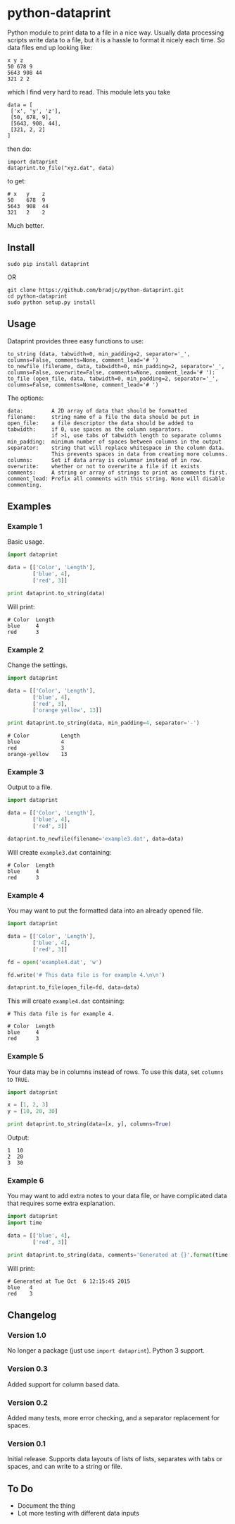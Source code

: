 python-dataprint
================

Python module to print data to a file in a nice way. Usually data processing
scripts write data to a file, but it is a hassle to format it nicely each
time. So data files end up looking like:

    x y z
    50 678 9
    5643 908 44
    321 2 2

which I find very hard to read. This module lets you take

    data = [
     ['x', 'y', 'z'],
     [50, 678, 9],
     [5643, 908, 44],
     [321, 2, 2]
    ]

then do:

    import dataprint
    dataprint.to_file("xyz.dat", data)

to get:

    # x   y    z
    50    678  9
    5643  908  44
    321   2    2

Much better.


Install
-------

    sudo pip install dataprint

OR

    git clone https://github.com/bradjc/python-dataprint.git
    cd python-dataprint
    sudo python setup.py install

Usage
-----

Dataprint provides three easy functions to use:

    to_string (data, tabwidth=0, min_padding=2, separator='_', columns=False, comments=None, comment_lead='# ')
    to_newfile (filename, data, tabwidth=0, min_padding=2, separator='_', columns=False, overwrite=False, comments=None, comment_lead='# '):
    to_file (open_file, data, tabwidth=0, min_padding=2, separator='_', columns=False, comments=None, comment_lead='# ')

The options:

    data:         A 2D array of data that should be formatted
    filename:     string name of a file the data should be put in
    open_file:    a file descriptor the data should be added to
    tabwidth:     if 0, use spaces as the column separators.
                  if >1, use tabs of tabwidth length to separate columns
    min_padding:  minimum number of spaces between columns in the output
    separator:    string that will replace whitespace in the column data.
                  This prevents spaces in data from creating more columns.
    columns:      Set if data array is columnar instead of in row.
    overwrite:    whether or not to overwrite a file if it exists
    comments:     A string or array of strings to print as comments first.
    comment_lead: Prefix all comments with this string. None will disable commenting.



Examples
--------

### Example 1

Basic usage.

```python
import dataprint

data = [['Color', 'Length'],
        ['blue', 4],
        ['red', 3]]

print dataprint.to_string(data)
```

Will print:

    # Color  Length
    blue     4
    red      3



### Example 2

Change the settings.

```python
import dataprint

data = [['Color', 'Length'],
        ['blue', 4],
        ['red', 3],
        ['orange yellow', 13]]

print dataprint.to_string(data, min_padding=4, separator='-')
```

    # Color          Length
    blue             4
    red              3
    orange-yellow    13


### Example 3

Output to a file.

```python
import dataprint

data = [['Color', 'Length'],
        ['blue', 4],
        ['red', 3]]

dataprint.to_newfile(filename='example3.dat', data=data)
```

Will create `example3.dat` containing:

    # Color  Length
    blue     4
    red      3


### Example 4

You may want to put the formatted data into an already opened file.

```python
import dataprint

data = [['Color', 'Length'],
        ['blue', 4],
        ['red', 3]]

fd = open('example4.dat', 'w')

fd.write('# This data file is for example 4.\n\n')

dataprint.to_file(open_file=fd, data=data)
```

This will create `example4.dat` containing:

    # This data file is for example 4.

    # Color  Length
    blue     4
    red      3


### Example 5

Your data may be in columns instead of rows. To use this data, set `columns` to
`TRUE`.

```python
import dataprint

x = [1, 2, 3]
y = [10, 20, 30]

print dataprint.to_string(data=[x, y], columns=True)
```
Output:

    1  10
    2  20
    3  30


### Example 6

You may want to add extra notes to your data file, or have complicated data
that requires some extra explanation.

```python
import dataprint
import time

data = [['blue', 4],
        ['red', 3]]

print dataprint.to_string(data, comments='Generated at {}'.format(time.asctime()))
```

Will print:

    # Generated at Tue Oct  6 12:15:45 2015
    blue   4
    red    3


Changelog
---------

### Version 1.0
No longer a package (just use `import dataprint`).
Python 3 support.

### Version 0.3
Added support for column based data.

### Version 0.2
Added many tests, more error checking, and a separator replacement for spaces.

### Version 0.1
Initial release. Supports data layouts of lists of lists, separates with tabs
or spaces, and can write to a string or file.

To Do
-----

  - Document the thing
  - Lot more testing with different data inputs


